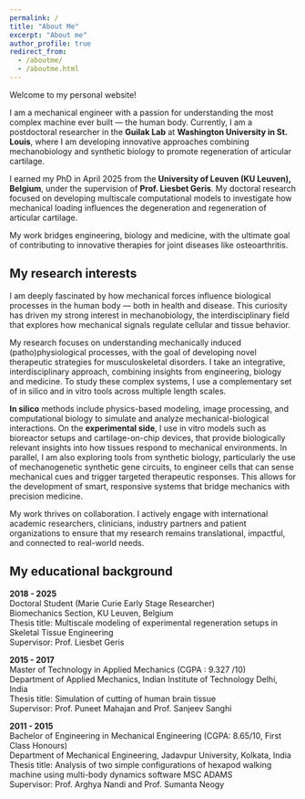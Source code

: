 ```yaml
---
permalink: /
title: "About Me"
excerpt: "About me"
author_profile: true
redirect_from: 
  - /aboutme/
  - /aboutme.html
---
```


Welcome to my personal website!

I am a mechanical engineer with a passion for understanding the most complex machine ever built — the human body. Currently, I am a postdoctoral researcher in the **Guilak Lab** at **Washington University in St. Louis**, where I am developing innovative approaches combining mechanobiology and synthetic biology to promote regeneration of articular cartilage.

I earned my PhD in April 2025 from the **University of Leuven (KU Leuven), Belgium**, under the supervision of **Prof. Liesbet Geris**. My doctoral research focused on developing multiscale computational models to investigate how mechanical loading influences the degeneration and regeneration of articular cartilage.

My work bridges engineering, biology and medicine, with the ultimate goal of contributing to innovative therapies for joint diseases like osteoarthritis.

My research interests
--------
I am deeply fascinated by how mechanical forces influence biological processes in the human body — both in health and disease. This curiosity has driven my strong interest in mechanobiology, the interdisciplinary field that explores how mechanical signals regulate cellular and tissue behavior.

My research focuses on understanding mechanically induced (patho)physiological processes, with the goal of developing novel therapeutic strategies for musculoskeletal disorders. I take an integrative, interdisciplinary approach, combining insights from engineering, biology and medicine. To study these complex systems, I use a complementary set of in silico and in vitro tools across multiple length scales.

**In silico** methods include physics-based modeling, image processing, and computational biology to simulate and analyze mechanical-biological interactions.
On the **experimental side**, I use in vitro models such as bioreactor setups and cartilage-on-chip devices, that provide biologically relevant insights into how tissues respond to mechanical environments. In parallel, I am also exploring tools from synthetic biology, particularly the use of mechanogenetic synthetic gene circuits, to engineer cells that can sense mechanical cues and trigger targeted therapeutic responses. This allows for the development of smart, responsive systems that bridge mechanics with precision medicine.

My work thrives on collaboration. I actively engage with international academic researchers, clinicians, industry partners and patient organizations to ensure that my research remains translational, impactful, and connected to real-world needs.

My educational background
--------
**2018 - 2025**  
Doctoral Student (Marie Curie Early Stage Researcher)  
Biomechanics Section, KU Leuven, Belgium  
Thesis title: Multiscale modeling of experimental regeneration setups in Skeletal Tissue Engineering  
Supervisor: Prof. Liesbet Geris  

**2015 - 2017**  
Master of Technology in Applied Mechanics (CGPA : 9.327 /10)  
Department of Applied Mechanics, Indian Institute of Technology Delhi, India   
Thesis title: Simulation of cutting of human brain tissue   
Supervisor: Prof. Puneet Mahajan and Prof. Sanjeev Sanghi  

**2011 - 2015**  
Bachelor of Engineering in Mechanical Engineering (CGPA: 8.65/10, First Class Honours)   
Department of Mechanical Engineering, Jadavpur University, Kolkata, India   
Thesis title: Analysis of two simple configurations of hexapod walking machine using multi-body  dynamics software MSC ADAMS   
Supervisor: Prof. Arghya Nandi and Prof. Sumanta Neogy  
